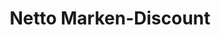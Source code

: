 ---
title: "Netto Marken-Discount"
url: /dorf-mecklenburg/netto-marken-discount/
shop: Supermarkt
---